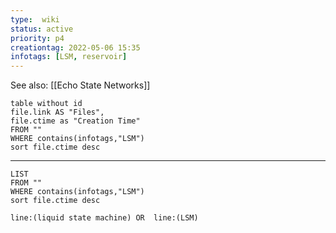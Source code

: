 ```yaml
---
type:  wiki
status: active
priority: p4
creationtag: 2022-05-06 15:35
infotags: [LSM, reservoir]
---
```


See also: [[Echo State Networks]]
```dataview
table without id
file.link AS "Files",
file.ctime as "Creation Time"
FROM ""
WHERE contains(infotags,"LSM")
sort file.ctime desc
```
---
```dataview
LIST
FROM ""
WHERE contains(infotags,"LSM")
sort file.ctime desc
``` 
```query 
line:(liquid state machine) OR  line:(LSM) 
```
